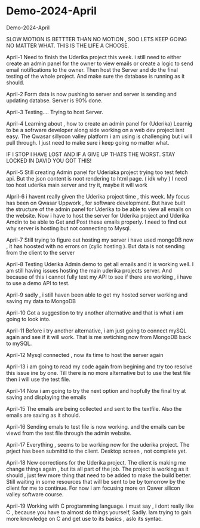 # Demo-2024-April
Demo-2024-April

SLOW MOTION IS BETTTER THAN NO MOTION , SOO LETS KEEP GOING NO MATTER WHAT.
THIS IS THE LIFE A CHOOSE.

April-1
Need to finish the Uderika project this week.
i still need to either create an admin panel for the owner to view emails or create a logic to send email notifications to the owner.
Then host the Server and do the final testing of the whole project.
And make sure the database is running as it should.

April-2
Form data is now pushing to server and server is sending and updating databse.
Server is 90% done.

April-3
Testing....
Trying to host Server.

April-4
Learning about , how to create an admin panel for (Uderika)
Learnig to be a sofrware developer along side working on a web dev project isnt easy.
The Qwasar sillycon valley platform i am using is challenging but i will pull through.
I just need to make sure i keep going no matter what.

IF I STOP I HAVE LOST AND IF A GIVE UP THATS THE WORST.
STAY LOCKED IN DAVID YOU GOT THIS!

April-5
Still creating Admin panel for Uderiaka project
trying too test fetch api.
But the json content is noot rendering to html page. ( idk why )
I need too host uderika main server and try it, maybe it will work

Alpril-6
i havent really given the Uderika project time , this week.
My focus has been on Qwasar Uppwork , for software development.
But have built the structure of the admin panel for Uderika to be able to view all emails on the website.
Now i have to host the server for Uderika project and Uderika Amdin to be able to Get and Post these emails properly.
I need to find out why server is hosting but not connecting to Mysql.

April-7
Still trying to figure out hosting my server
i have used mongoDB now , it has hoosted with no errors on (cylic hosting ).
But data is not sending from the client to the server

April-8
Testing Uderika Admin demo to get all emails and it is working well.
I am still having issues hosting the main uderika projects server.
And because of this i cannot fully test my API to see if there are working , i have to use a demo API to test.

April-9
sadly , i still haven been able to get my hosted server working and saving my data to MongoDB 

April-10
Got a suggestion to try another alternative and that is what i am going to look into.

April-11
Before i try another alternative, i am just going to connect mySQL again and see if it will work.
That is me swtiching now from MongoDB back to mySQL.

April-12
Mysql connected , now its time to host the server again

April-13
i am going to read my code again from begining and try too resolve this issue ine by one.
Till there is no more alternative but to use the test file then i will use the test file.

April-14
Now i am going to try the next option and hopfully the final try at saving and displaying the emails

April-15
The emails are being collected and sent to the textfile.
Also the emails are saving as it should.

April-16
Sending emals to test file is now working.
and the emails can be viewd from the test file through the admin website.

April-17
Everything , seems to be working now for the uderika project.
The prject has been submittd to the client.
Desktop screen , not complete yet.

April-18
New corrections for the Uderika project.
The client is making me change things again , but its all part of the job.
The project is working as it should , just few more thing that need to be added to make the build better.
Still waiting in some resources that will be sent to be by tomorrow by the client for me to continue.
For now i am focusing more on Qawer silicon valley software course. 

April-19
Working with C progtamming language.
i must say , i dont really like C , because you have to almost do things yourself, Sadly.
Iam trying to gain more knowledge on C and get use to its basics , aslo its syntac.
